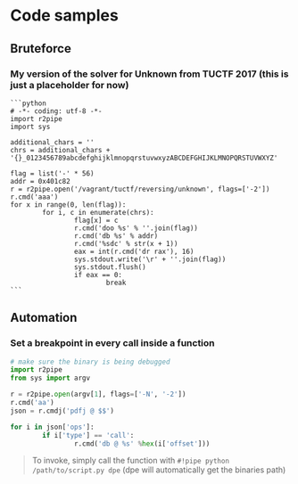 # Code samples
## Bruteforce
### My version of the solver for Unknown from TUCTF 2017 (this is just a placeholder for now)

	```python
	# -*- coding: utf-8 -*-
	import r2pipe
	import sys

	additional_chars = ''
	chrs = additional_chars + '{}_0123456789abcdefghijklmnopqrstuvwxyzABCDEFGHIJKLMNOPQRSTUVWXYZ'

	flag = list('-' * 56)
	addr = 0x401c82
	r = r2pipe.open('/vagrant/tuctf/reversing/unknown', flags=['-2'])
	r.cmd('aaa')
	for x in range(0, len(flag)):
			for i, c in enumerate(chrs):
					flag[x] = c
					r.cmd('doo %s' % ''.join(flag))
					r.cmd('db %s' % addr)
					r.cmd('%sdc' % str(x + 1))
					eax = int(r.cmd('dr rax'), 16)
					sys.stdout.write('\r' + ''.join(flag))
					sys.stdout.flush()
					if eax == 0:
							break
	```
	
## Automation
### Set a breakpoint in every call inside a function
	
```python
# make sure the binary is being debugged
import r2pipe
from sys import argv

r = r2pipe.open(argv[1], flags=['-N', '-2'])
r.cmd('aa')
json = r.cmdj('pdfj @ $$')

for i in json['ops']:
		if i['type'] == 'call':
				r.cmd('db @ %s' %hex(i['offset']))
```
> To invoke, simply call the function with `#!pipe python /path/to/script.py dpe` (dpe will automatically get the binaries path)
